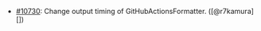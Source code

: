 * [#10730](https://github.com/rubocop/rubocop/pull/10730): Change output timing of GitHubActionsFormatter. ([@r7kamura][])
